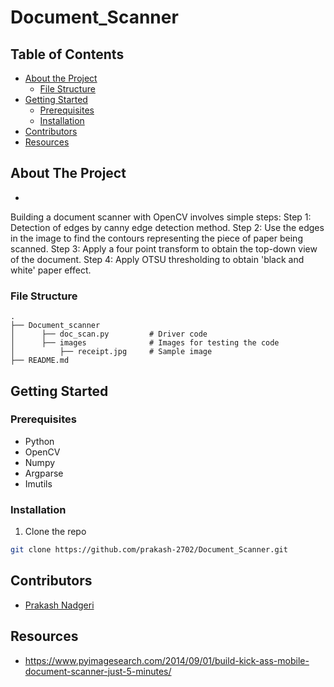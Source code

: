 # Document_Scanner  

## Table of Contents

* [About the Project](#about-the-project)
  * [File Structure](#file-structure)
* [Getting Started](#getting-started)
  * [Prerequisites](#prerequisites)
  * [Installation](#installation)
* [Contributors](#contributors)
* [Resources](#resources)


<!-- ABOUT THE PROJECT -->
## About The Project
* 
Building a document scanner with OpenCV involves simple steps:
 Step 1: Detection of edges by canny edge detection method.
 Step 2: Use the edges in the image to find the contours representing the piece of paper being scanned.
 Step 3: Apply a four point transform to obtain the top-down view of the document.
 Step 4: Apply OTSU thresholding to obtain 'black and white' paper effect.
 
### File Structure
    .
    ├── Document_scanner        
    │      ├── doc_scan.py         # Driver code
    │      ├── images              # Images for testing the code
    │          ├── receipt.jpg     # Sample image
    ├── README.md 
<!-- GETTING STARTED -->
## Getting Started

### Prerequisites

* Python
* OpenCV
* Numpy
* Argparse
* Imutils

### Installation
1. Clone the repo
```sh
git clone https://github.com/prakash-2702/Document_Scanner.git
```
<!-- CONTRIBUTORS -->
## Contributors
* [Prakash Nadgeri](https://github.com/prakash-2702)
<!-- ACKNOWLEDGEMENTS AND REFERENCES -->
## Resources
* https://www.pyimagesearch.com/2014/09/01/build-kick-ass-mobile-document-scanner-just-5-minutes/
